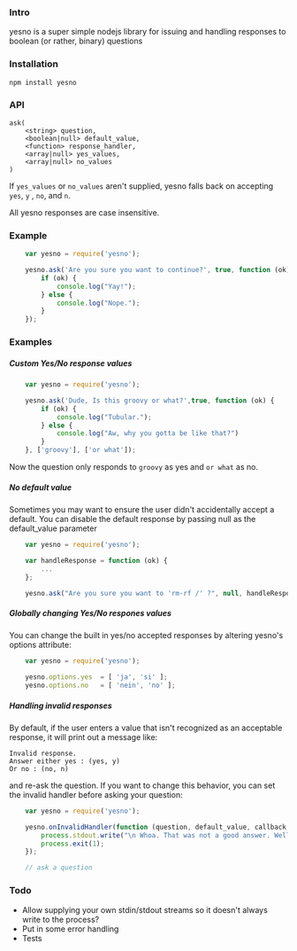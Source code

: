 ### Intro

yesno is a super simple nodejs library for issuing and handling responses to boolean (or rather, binary) questions 


### Installation

    npm install yesno


### API

    ask(
        <string> question, 
        <boolean|null> default_value,
        <function> response_handler,
        <array|null> yes_values,
        <array|null> no_values
    )

If `yes_values` or `no_values` aren't supplied, yesno falls back on accepting `yes`, `y` , `no`, and `n`.

All yesno responses are case insensitive.


### Example

```javascript
    var yesno = require('yesno');

    yesno.ask('Are you sure you want to continue?', true, function (ok) {
        if (ok) {
            console.log("Yay!");
        } else {
            console.log("Nope.");
        }
    });
```



### Examples

##### Custom Yes/No response values

```javascript
    var yesno = require('yesno');

    yesno.ask('Dude, Is this groovy or what?',true, function (ok) {
        if (ok) {
            console.log("Tubular.");
        } else {
            console.log("Aw, why you gotta be like that?")
        }
    }, ['groovy'], ['or what']);
```

Now the question only responds to `groovy` as yes and `or what` as no.



##### No default value

Sometimes you may want to ensure the user didn't accidentally accept a default. You can disable the default response by passing null as the default_value parameter

```javascript
    var yesno = require('yesno');

    var handleResponse = function (ok) {
        ...
    };

    yesno.ask("Are you sure you want to 'rm-rf /' ?", null, handleResponse);
```

##### Globally changing Yes/No respones values

You can change the built in yes/no accepted responses by altering yesno's options attribute:

```javascript
    var yesno = require('yesno');

    yesno.options.yes  = [ 'ja', 'si' ];
    yesno.options.no   = [ 'nein', 'no' ];
```

##### Handling invalid responses

By default, if the user enters a value that isn't recognized as an acceptable response, it will
print out a message like: 

    Invalid response.
    Answer either yes : (yes, y)
    Or no : (no, n)

and re-ask the question. If you want to change this behavior, you can set the invalid handler before asking your question:

```javascript
    var yesno = require('yesno');

    yesno.onInvalidHandler(function (question, default_value, callback, yes_values, no_values) {
        process.stdout.write("\n Whoa. That was not a good answer. Well. No more tries for you.");
        process.exit(1);
    });

    // ask a question
```

### Todo

- Allow supplying your own stdin/stdout streams so it doesn't always write to the process?
- Put in some error handling
- Tests
